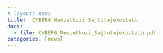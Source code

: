 ```yaml
---
# layout: news
title:  CYBERG Nemzetkozi Sajtotajekoztato
docs:
  - file: CYBERG_Nemzetkozi_Sajtotajekoztato.pdf
categories: [news]
---
```

